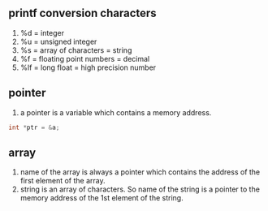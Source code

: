 ## printf conversion characters
1. %d = integer
2. %u = unsigned integer
3. %s = array of characters = string 
5. %f = floating point numbers = decimal 
6. %lf = long float = high precision number

## pointer 
1. a pointer is a variable which contains a memory address. 
```c
int *ptr = &a; 
```

## array
1. name of the array is always a pointer which contains the address of the first element of the array. 
2. string is an array of characters. So name of the string is a pointer to the memory address of the 1st element of the string. 
